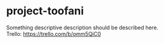 # project-toofani
Something descriptive description should be described here.  
Trello: https://trello.com/b/omm5QiC0
